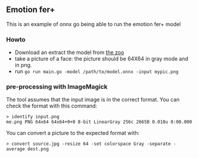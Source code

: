 ## Emotion fer+

This is an example of onnx go being able to run the emotion fer+ model

### Howto

- Download an extract the model from [the zoo](https://github.com/onnx/models/tree/master/emotion_ferplus)
- take a picture of a face: the picture should be 64X64 in gray mode and in png.
- run `go run main.go -model /path/to/model.onnx -input mypic.png`

### pre-processing with ImageMagick

The tool assumes that the input image is in the correct format.
You can check the format with this command:

```
> identify input.png 
me.png PNG 64x64 64x64+0+0 8-bit LinearGray 256c 2665B 0.010u 0:00.000
```

You can convert a picture to the expected format with:

```
> convert source.jpg -resize 64 -set colorspace Gray -separate -average dest.png
```
